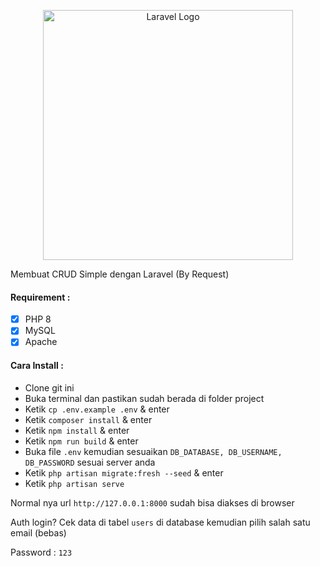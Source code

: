 <p align="center"><a href="https://laravel.com" target="_blank"><img src="https://raw.githubusercontent.com/laravel/art/master/logo-lockup/5%20SVG/2%20CMYK/1%20Full%20Color/laravel-logolockup-cmyk-red.svg" width="400" alt="Laravel Logo"></a></p>

Membuat CRUD Simple dengan Laravel (By Request)

#### Requirement :
- [x] PHP 8
- [x] MySQL
- [x] Apache

#### Cara Install :
- Clone git ini
- Buka terminal dan pastikan sudah berada di folder project
- Ketik ```cp .env.example .env``` & enter
- Ketik ```composer install``` & enter
- Ketik ```npm install``` & enter
- Ketik ```npm run build``` & enter
- Buka file ```.env``` kemudian sesuaikan ```DB_DATABASE, DB_USERNAME, DB_PASSWORD``` sesuai server anda
- Ketik ```php artisan migrate:fresh --seed``` & enter
- Ketik ```php artisan serve```

Normal nya url ```http://127.0.0.1:8000``` sudah bisa diakses di browser

Auth login?
Cek data di tabel ```users``` di database kemudian pilih salah satu email (bebas)

Password : ```123```